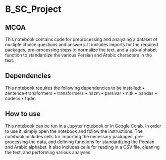 # B_SC_Project

## MCQA
This notebook contains code for preprocessing and analyzing a dataset of multiple choice questions and answers. It includes imports for the required packages, pre-processing steps to normalize the text, and a sub-alphabet function to standardize the various Persian and Arabic characters in the text.
## Dependencies
This notebook requires the following dependencies to be installed:
 • sentence-transformers
 • transformers
 • hazm
 • parsivar
 • nltk
 • pandas
 • codecs
 • tqdm
## How to use
This notebook can be run in a Jupyter notebook or in Google Colab. In order to use it, simply open the notebook and follow the instructions. The notebook includes cells for importing the necessary packages, pre-processing the data, and defining functions for standardizing the Persian and Arabic alphabet. It also includes cells for reading in a CSV file, cleaning the text, and performing various analyses.
